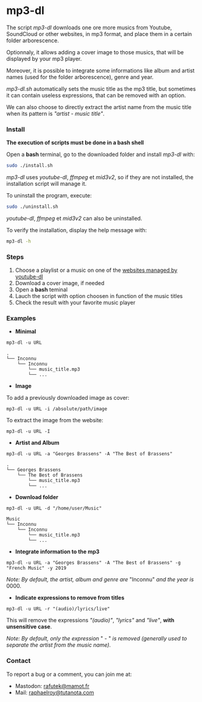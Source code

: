 # mp3-dl


The script *mp3-dl* downloads one ore more musics from Youtube, SoundCloud or other websites, in mp3 format, and place them in a certain folder arborescence.

Optionnaly, it allows adding a cover image to those musics, that will be displayed by your mp3 player.

Moreover, it is possible to integrate some informations like album and artist names (used for the folder arborescence), genre and year.

*mp3-dl.sh* automatically sets the music title as the mp3 title, but sometimes it can contain useless expressions, that can be removed with an option.

We can also choose to directly extract the artist name from the music title when its pattern is *"artist - music title"*.

### Install

**The execution of scripts must be done in a bash shell**

Open a **bash** terminal, go to the downloaded folder and install *mp3-dl* with:
```bash
sudo ./install.sh
```
*mp3-dl* uses *youtube-dl*, *ffmpeg* et *mid3v2*, so if they are not installed, the installation script will manage it. 

To uninstall the program, execute:
```bash
sudo ./uninstall.sh
```
*youtube-dl*, *ffmpeg* et *mid3v2* can also be uninstalled.

To verify the installation, display the help message with:
```bash
mp3-dl -h
```

### Steps
1. Choose a playlist or a music on one of the [websites managed by youtube-dl](https://github.com/ytdl-org/youtube-dl/tree/master/youtube_dl/extractor)
2. Download a cover image, if needed
3. Open a **bash** teminal
4. Lauch the script with option choosen in function of the music titles
5. Check the result with your favorite music player

### Examples

- **Minimal**

`mp3-dl -u URL`
```
.
└── Inconnu
    └── Inconnu
        └── music_title.mp3
        └── ...       
```

- **Image**

To add a previously downloaded image as cover:

`mp3-dl -u URL -i /absolute/path/image `

To extract the image from the website:

`mp3-dl -u URL -I `


- **Artist and Album**

`mp3-dl -u URL -a "Georges Brassens" -A "The Best of Brassens" `
```
.
└── Georges Brassens
    └── The Best of Brassens
        └── music_title.mp3
        └── ...       
```

- **Download folder**

`mp3-dl -u URL -d "/home/user/Music"`
```
Music
└── Inconnu
    └── Inconnu
        └── music_title.mp3
        └── ...       
```
- **Integrate information to the mp3**

`mp3-dl -u URL -a "Georges Brassens" -A "The Best of Brassens" -g "French Music" -y 2019`

*Note: By default, the artist, album and genre are* "Inconnu" *and the year is* 0000.

- **Indicate expressions to remove from titles**

`mp3-dl -u URL -r "(audio)/lyrics/live"`

This will remove the expressions *"(audio)"*, *"lyrics"* and *"live"*, **with unsensitive case**.

*Note: By default, only the expression* " - " *is removed (generally used to separate the artist from the music name).*


### Contact
To report a bug or a comment, you can join me at:
- Mastodon: rafutek@mamot.fr
- Mail: raphaelroy@tutanota.com
